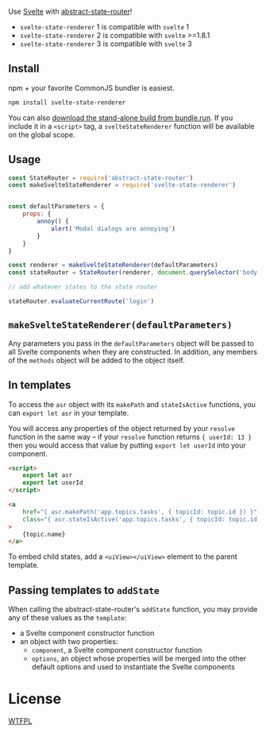 Use [Svelte](https://svelte.technology/) with [abstract-state-router](https://github.com/TehShrike/abstract-state-router)!

- `svelte-state-renderer` 1 is compatible with `svelte` 1
- `svelte-state-renderer` 2 is compatible with `svelte` >=1.8.1
- `svelte-state-renderer` 3 is compatible with `svelte` 3

## Install

npm + your favorite CommonJS bundler is easiest.

```sh
npm install svelte-state-renderer
```

You can also [download the stand-alone build from bundle.run](https://bundle.run/svelte-state-renderer@latest).  If you include it in a `<script>` tag, a `svelteStateRenderer` function will be available on the global scope.

## Usage

```js
const StateRouter = require('abstract-state-router')
const makeSvelteStateRenderer = require('svelte-state-renderer')


const defaultParameters = {
	props: {
		annoy() {
			alert('Modal dialogs are annoying')
		}
	}
}

const renderer = makeSvelteStateRenderer(defaultParameters)
const stateRouter = StateRouter(renderer, document.querySelector('body'))

// add whatever states to the state router

stateRouter.evaluateCurrentRoute('login')
```

## `makeSvelteStateRenderer(defaultParameters)`

Any parameters you pass in the `defaultParameters` object will be passed to all Svelte components when they are constructed.  In addition, any members of the `methods` object will be added to the object itself.

## In templates

To access the `asr` object with its `makePath` and `stateIsActive` functions, you can `export let asr` in your template.

You will access any properties of the object returned by your `resolve` function in the same way – if your `resolve` function returns `{ userId: 13 }` then you would access that value by putting `export let userId` into your component.

```html
<script>
	export let asr
	export let userId
</script>

<a
	href="{ asr.makePath('app.topics.tasks', { topicId: topic.id }) }"
	class="{ asr.stateIsActive('app.topics.tasks', { topicId: topic.id }) ? 'active' : '' }"
>
	{topic.name}
</a>
```

To embed child states, add a `<uiView></uiView>` element to the parent template.

## Passing templates to `addState`

When calling the abstract-state-router's `addState` function, you may provide any of these values as the `template`:

- a Svelte component constructor function
- an object with two properties:
	- `component`, a Svelte component constructor function
	- `options`, an object whose properties will be merged into the other default options and used to instantiate the Svelte components

# License

[WTFPL](http://wtfpl2.com/)
